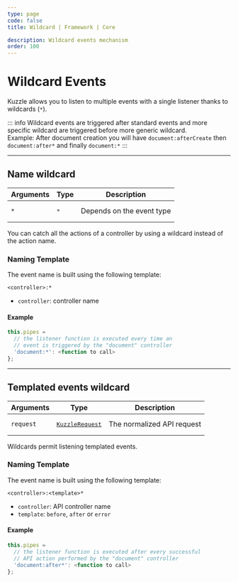 ```yaml
---
type: page
code: false
title: Wildcard | Framework | Core

description: Wildcard events mechanism
order: 100
---
```


# Wildcard Events

Kuzzle allows you to listen to multiple events with a single listener thanks to wildcards (`*`).

::: info
Wildcard events are triggered after standard events and more specific wildcard are triggered before more generic wildcard.  
Example: After document creation you will have `document:afterCreate` then `document:after*` and finally `document:*`
:::

---

## Name wildcard

| Arguments | Type                                                           | Description                |
| --------- | -------------------------------------------------------------- | -------------------------- |
| `*` | <pre>*</pre> | Depends on the event type |

You can catch all the actions of a controller by using a wildcard instead of the action name.

### Naming Template

The event name is built using the following template:

`<controller>:*`

- `controller`: controller name

#### Example

```javascript
this.pipes = 
  // the listener function is executed every time an
  // event is triggered by the "document" controller
  'document:*': <function to call> 
};
```

---

## Templated events wildcard

| Arguments | Type                                                           | Description                |
| --------- | -------------------------------------------------------------- | -------------------------- |
| `request` | <pre><a href=/core/2/framework/classes/kuzzle-request/properties>KuzzleRequest</a></pre> | The normalized API request |

Wildcards permit listening templated events.

### Naming Template

The event name is built using the following template:

`<controller>:<template>*`

- `controller`: API controller name
- `template`: `before`, `after` or `error`

#### Example

```javascript
this.pipes = 
  // the listener function is executed after every successful
  // API action performed by the "document" controller
  'document:after*': <function to call>
};
```
